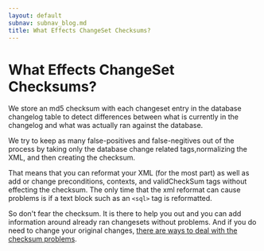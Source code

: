 ```yaml
---
layout: default
subnav: subnav_blog.md
title: What Effects ChangeSet Checksums?
---
```

# What Effects ChangeSet Checksums?

We store an md5 checksum with each changeset entry in the database changelog table to detect differences between what is currently in the changelog and what was actually ran against the database.


We try to keep as many false-positives and false-negitives out of the process by taking only the database change related tags,normalizing the XML, and then creating the checksum.


That means that you can reformat your XML (for the most part) as well as add or change preconditions, contexts, and validCheckSum tags without effecting the checksum. The only time that the xml reformat can cause problems is if a text block such as an `<sql>` tag is reformatted.


So don't fear the checksum. It is there to help you out and you can add information around already ran changesets without problems. And if you do need to change your original changes, <a href="http://www.liquibase.org/2008/10/dealing-with-changing-changesets.html">there are ways to deal with the checksum problems</a>.
